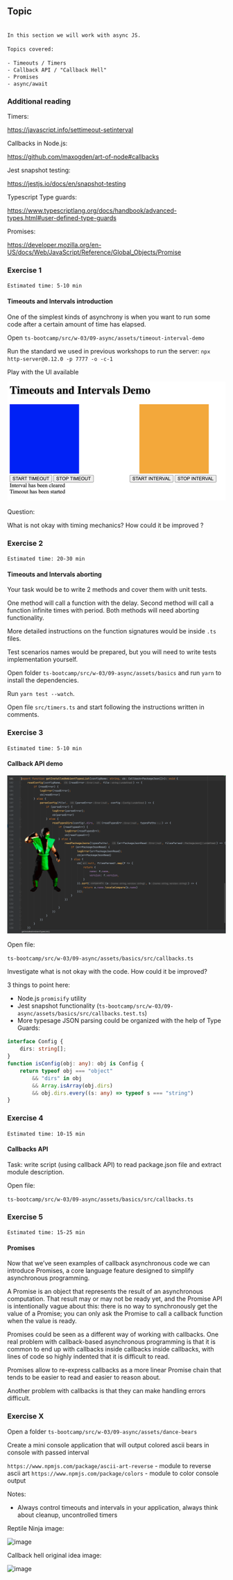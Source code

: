 ## Topic

```text

In this section we will work with async JS.

Topics covered:

- Timeouts / Timers
- Callback API / "Callback Hell"
- Promises
- async/await 

```

### Additional reading

Timers:

https://javascript.info/settimeout-setinterval

Callbacks in Node.js:

https://github.com/maxogden/art-of-node#callbacks

Jest snapshot testing:

https://jestjs.io/docs/en/snapshot-testing

Typescript Type guards:

https://www.typescriptlang.org/docs/handbook/advanced-types.html#user-defined-type-guards

Promises:

https://developer.mozilla.org/en-US/docs/Web/JavaScript/Reference/Global_Objects/Promise

### Exercise 1

`Estimated time: 5-10 min`

#### Timeouts and Intervals introduction

One of the simplest kinds of asynchrony is when you want 
to run some code after a certain amount of time has elapsed.

Open 
`ts-bootcamp/src/w-03/09-async/assets/timeout-interval-demo`

Run the standard we used in previous workshops to run the 
server: `npx http-server@0.12.0 -p 7777 -o -c-1`

Play with the UI available 

![image](assets/timeouts-intervals-demo.png)

Question: 

What is not okay with timing mechanics? How could it be improved ?

### Exercise 2

`Estimated time: 20-30 min`

#### Timeouts and Intervals aborting

Your task would be to write 2 methods and cover 
them with unit tests.

One method will call a function with the delay.
Second method will call a function infinite times with 
period. Both methods will need aborting functionality.

More detailed instructions on the function signatures 
would be inside `.ts` files.

Test scenarios names would be prepared, but you will need
to write tests implementation yourself.


Open folder `ts-bootcamp/src/w-03/09-async/assets/basics` and run `yarn` to install the dependencies.

Run `yarn test --watch`.

Open file `src/timers.ts` and start following the instructions written in comments.


### Exercise 3

`Estimated time: 5-10 min`

#### Callback API demo

![image](assets/callback-hell.png)

Open file:

`ts-bootcamp/src/w-03/09-async/assets/basics/src/callbacks.ts`

Investigate what is not okay with the code. How could it be improved?


3 things to point here:

- Node.js `promisify` utility
- Jest snapshot functionality (`ts-bootcamp/src/w-03/09-async/assets/basics/src/callbacks.test.ts`)
- More typesage JSON parsing could be organized with the help of Type Guards:

```typescript
interface Config {
    dirs: string[];
}
function isConfig(obj: any): obj is Config {
    return typeof obj === "object"  
        && "dirs" in obj
        && Array.isArray(obj.dirs)
        && obj.dirs.every((s: any) => typeof s === "string")
}
```

### Exercise 4

`Estimated time: 10-15 min`

#### Callbacks API

Task: write script (using callback API) to read package.json file and extract module description.

Open file:

`ts-bootcamp/src/w-03/09-async/assets/basics/src/callbacks.ts`


### Exercise 5

`Estimated time: 15-25 min`

#### Promises

Now that we’ve seen examples of callback asynchronous code we can introduce Promises, 
a core language feature designed to simplify asynchronous programming.

A Promise is an object that represents the result of an asynchronous computation. 
That result may or may not be ready yet, and the Promise API is intentionally vague 
about this: there is no way to synchronously get the value of a Promise; 
you can only ask the Promise to call a callback function when the value is ready.


Promises could be seen as a different way of working with callbacks.
One real problem with callback-based asynchronous programming is that it is common 
to end up with callbacks inside callbacks inside callbacks, with lines of code 
so highly indented that it is difficult to read.

Promises allow to re-express callbacks as a more linear Promise chain that tends to be 
easier to read and easier to reason about.

Another problem with callbacks is that they can make handling errors difficult.


### Exercise X

Open a folder `ts-bootcamp/src/w-03/09-async/assets/dance-bears`

Create a mini console application that will output colored ascii bears in console with passed interval

`https://www.npmjs.com/package/ascii-art-reverse` - module to reverse ascii art
`https://www.npmjs.com/package/colors` - module to color console output


Notes:

- Always control  timeouts and intervals in your application, always think about cleanup,
uncontrolled timers 

Reptile Ninja image:

![image](https://vignette.wikia.nocookie.net/mkwikia/images/8/89/MK1.gif/revision/latest?cb=20090602231939)

Callback hell original idea image:

![image](https://miro.medium.com/max/1400/1*zxx4iQAG4HilOIQqDKpxJw.jpeg)


